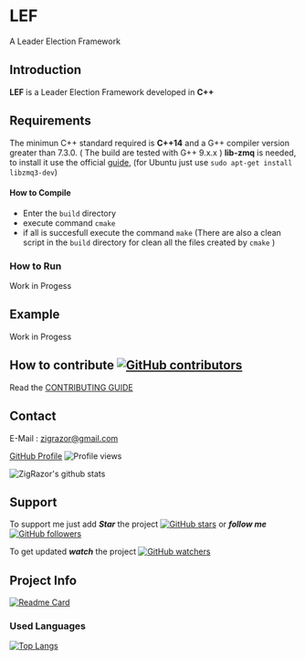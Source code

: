 # LEF
A Leader Election Framework

## Introduction
**LEF** is a Leader Election Framework developed in  **C++**

## Requirements
The minimun C++ standard required is **C++14** and a G++ compiler version greater than 7.3.0.
( The build are tested with G++ 9.x.x )
**lib-zmq** is needed, to install it use the official [guide](https://zeromq.org/download/), (for Ubuntu just use ` sudo apt-get install libzmq3-dev `)

#### How to Compile
-   Enter the `build` directory
-   execute command `cmake `
-   if all is succesfull execute the command `make`
(There are also a clean script in the `build` directory for clean all the files created by `cmake` )

### How to Run
Work in Progess

## Example
Work in Progess

## How to contribute [![GitHub contributors](https://img.shields.io/github/contributors/ZigRazor/LEF.svg)](https://GitHub.com/ZigRazor/LEF/graphs/contributors/)
Read the [CONTRIBUTING GUIDE](https://github.com/ZigRazor/LEF/blob/main/CONTRIBUTING.md)
## Contact
E-Mail : zigrazor@gmail.com

[GitHub Profile](https://github.com/ZigRazor) ![Profile views](https://gpvc.arturio.dev/ZigRazor)

![ZigRazor's github stats](https://github-readme-stats.vercel.app/api?username=ZigRazor&show_icons=true&theme=tokyonight)

## Support
To support me just add ***Star*** the project  [![GitHub stars](https://img.shields.io/github/stars/ZigRazor/LEF.svg?style=social&label=Star&maxAge=2592000)](https://GitHub.com/ZigRazor/LEF/stargazers/) or ***follow me***  [![GitHub followers](https://img.shields.io/github/followers/ZigRazor.svg?style=social&label=Follow&maxAge=2592000)](https://github.com/ZigRazor?tab=followers)

To get updated ***watch*** the project  [![GitHub watchers](https://img.shields.io/github/watchers/ZigRazor/LEF.svg?style=social&label=Watch&maxAge=2592000)](https://GitHub.com/ZigRazor/LEF/watchers/)

## Project Info

[![Readme Card](https://github-readme-stats.vercel.app/api/pin/?username=ZigRazor&repo=LEF)](https://github.com/ZigRazor/LEF)

### Used Languages
[![Top Langs](https://github-readme-stats.vercel.app/api/top-langs/?username=ZigRazor&layout=compact)](https://github.com/ZigRazor/LEF)


